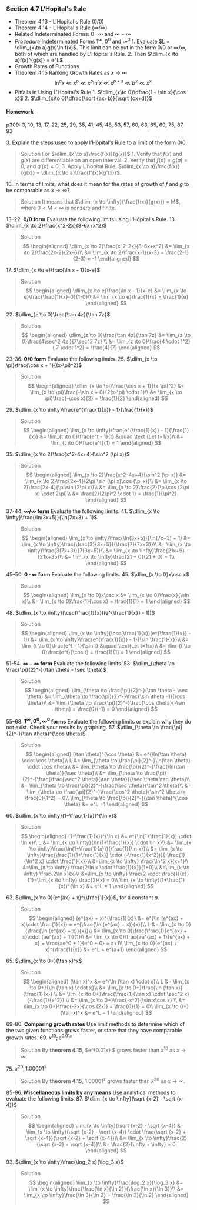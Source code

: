 ### Section 4.7 L'Hopital's Rule

+ Theorem 4.13 - L'Hopital's Rule ($0/0$)
+ Theorem 4.14 - L'Hopital's Rule ($\infty /\infty$)
+ Related Indeterminated Forms: $0\cdot \infty$ and $\infty - \infty$
+ _Procedure_ Indeterminated Forms $1^{\infty}, 0^0$ and $\infty^0$
  1\. Evaluate $L = \dlim_{x\to a}g(x)\ln f(x)$. This limit can be put in the form $0/0$ or $\infty/ \infty$, both of which are handled by L'Hopital's Rule.
  2\. Then $\dlim_{x \to a}f(x)^{g(x)} = e^L$
+ Growth Rates of Functions
+ Theorem 4.15 Ranking Growth Rates as $x \to \infty$
$$
\ln^q x \ll x^p \ll x^p\ln^r x \ll x^{p+s} \ll b^x \ll x^x
$$
+ Pitfalls in Using L'Hopital's Rule
  1\. $\dlim_{x\to 0}\dfrac{1 - \sin x}{\cos x}$
  2\. $\dlim_{x\to 0}\dfrac{\sqrt {ax+b}}{\sqrt {cx+d}}$

#### Homework
p309: 3, 10, 13, 17, 22, 25, 29, 35, 41, 45, 48, 53, 57, 60, 63, 65, 69, 75, 87, 93

3\. Explain the steps used to apply l'Hôpital's Rule to a limit of the form $0/0$.
>Solution
For $\dlim_{x \to a}\frac{f(x)}{g(x)}$
1\. Verify that $f(x)$ and $g(x)$ are differentiable on an open interval.
2\. Verify that $f(a) = g(a) = 0$, and $g'(a) \ne 0$.
3\. Apply L'hopital Rule, $\dlim_{x \to a}\frac{f(x)}{g(x)} = \dlim_{x \to a}\frac{f'(x)}{g'(x)}$.

10\. In terms of limits, what does it mean for the rates of growth of $f$ and $g$ to be comparable as $x\to \infty$?
>Solution
It means that $\dlim_{x \to \infty}{\frac{f(x)}{g(x)}} = M$, where $0<M<\infty$ is nonzero and finite.

13–22. **$0/0$ form** Evaluate the following limits using l'Hôpital's Rule.
13\. $\dlim_{x \to 2}\frac{x^2-2x}{8-6x+x^2}$
>Solution
$$
\begin{aligned}
\dlim_{x \to 2}\frac{x^2-2x}{8-6x+x^2} &= \lim_{x \to 2}\frac{2x-2}{2x-6}\\
&= \lim_{x \to 2}\frac{x-1}{x-3} = \frac{2-1}{2-3} = -1
\end{aligned}
$$

17\. $\dlim_{x \to e}\frac{\ln x - 1}{x-e}$
>Solution
$$
\begin{aligned}
\dlim_{x \to e}\frac{\ln x - 1}{x-e} &= \lim_{x \to e}\frac{\frac{1}{x}-0}{1-0}\\
&= \lim_{x \to e}\frac{1}{x} = \frac{1}{e}
\end{aligned}
$$

22\. $\dlim_{z \to 0}\frac{\tan 4z}{\tan 7z}$
>Solution
$$
\begin{aligned}
\dlim_{z \to 0}\frac{\tan 4z}{\tan 7z} &= \lim_{z \to 0}\frac{4\sec^2 4z }{7\sec^2 7z} \\
&= \lim_{z \to 0}\frac{4 \cdot 1^2}{ 7 \cdot 1^2} = \frac{4}{7}
\end{aligned}
$$

23-36\. **$0/0$ form** Evaluate the following limits.
25\. $\dlim_{x \to \pi}\frac{\cos x + 1}{(x-\pi)^2}$
>Solution
$$
\begin{aligned}
\dlim_{x \to \pi}\frac{\cos x + 1}{(x-\pi)^2} &= \lim_{x \to \pi}\frac{-\sin x + 0}{2(x-\pi) \cdot 1}\\
&= \lim_{x \to \pi}\frac{-\cos x}{2} = \frac{1}{2}
\end{aligned}
$$

29\. $\dlim_{x \to \infty}\frac{e^{\frac{1}{x}} - 1}{\frac{1}{x}}$
>Solution
$$
\begin{aligned}
\lim_{x \to \infty}\frac{e^{\frac{1}{x}} - 1}{\frac{1}{x}} &= \lim_{t \to 0}\frac{e^t - 1}{t} &\quad \text {Let t=1/x}\\
&= \lim_{t \to 0}\frac{e^t}{1} = 1
\end{aligned}
$$

35\. $\dlim_{x \to 2}\frac{x^2-4x+4}{\sin^2 (\pi x)}$
>Solution
$$
\begin{aligned}
\lim_{x \to 2}\frac{x^2-4x+4}{\sin^2 (\pi x)} &= \lim_{x \to 2}\frac{2x-4}{2\pi \sin (\pi x)\cos (\pi x)}\\
&= \lim_{x \to 2}\frac{2x-4}{\pi\sin (2\pi x)}\\
&= \lim_{x \to 2}\frac{2}{\pi\cos (2\pi x) \cdot 2\pi}\\
&= \frac{2}{2\pi^2 \cdot 1} = \frac{1}{\pi^2}
\end{aligned}
$$

37-44\. **$\infty/\infty$ form** Evaluate the following limits.
41\. $\dlim_{x \to \infty}\frac{\ln(3x+5)}{\ln(7x+3) + 1}$
>Solution
$$
\begin{aligned}
\lim_{x \to \infty}\frac{\ln(3x+5)}{\ln(7x+3) + 1} &= \lim_{x \to \infty}\frac{\frac{3}{3x+5}}{\frac{7}{7x+3}}\\
&= \lim_{x \to \infty}\frac{3(7x+3)}{7(3x+5)}\\
&= \lim_{x \to \infty}\frac{21x+9}{21x+35}\\
&= \lim_{x \to \infty}\frac{21 + 0}{21 + 0} = 1\\
\end{aligned}
$$

45–50. **$0\cdot \infty$ form** Evaluate the following limits.
45\. $\dlim_{x \to 0}x\csc x$
>Solution
$$
\begin{aligned}
\lim_{x \to 0}x\csc x &= \lim_{x \to 0}\frac{x}{\sin x}\\
&= \lim_{x \to 0}\frac{1}{\cos x} = \frac{1}{1} = 1
\end{aligned}
$$

48\. $\dlim_{x \to \infty}(\csc(\frac{1}{x})(e^{\frac{1}{x}} - 1))$
>Solution
$$
\begin{aligned}
\lim_{x \to \infty}(\csc(\frac{1}{x})(e^{\frac{1}{x}} - 1)) &= \lim_{x \to \infty}\frac{e^{\frac{1}{x}} - 1}{\sin \frac{1}{x}}\\
&= \lim_{t \to 0}\frac{e^t - 1}{\sin t} &\quad \text{Let t=1/x}\\
&= \lim_{t \to 0}\frac{e^t}{\cos t} = \frac{1}{1} = 1
\end{aligned}
$$

51-54\. **$\infty-\infty$ form** Evaluate the following limits.
53\. $\dlim_{\theta \to \frac{\pi}{2}^-}(\tan \theta - \sec \theta)$
>Solution
$$
\begin{aligned}
\lim_{\theta \to \frac{\pi}{2}^-}(\tan \theta - \sec \theta) &= \lim_{\theta \to \frac{\pi}{2}^-}\frac{\sin \theta -1}{\cos \theta}\\
&= \lim_{\theta \to \frac{\pi}{2}^-}\frac{\cos \theta}{-\sin \theta} = \frac{0}{-1} = 0
\end{aligned}
$$

<!-- pagebreak -->
55–68\. **$1^\infty, 0^0, \infty^0$ forms** Evaluate the following limits or explain why they do not exist. Check your results by graphing.
57\. $\dlim_{\theta \to \frac{\pi}{2}^-}(\tan \theta)^{\cos \theta}$
>Solution
$$
\begin{aligned}
(\tan \theta)^{\cos \theta} &= e^{\ln(\tan \theta) \cdot \cos \theta}\\
L &= \lim_{\theta \to \frac{\pi}{2}^-}\ln(\tan \theta) \cdot \cos \theta\\
&= \lim_{\theta \to \frac{\pi}{2}^-}\frac{\ln(\tan \theta)}{\sec \theta}\\
&= \lim_{\theta \to \frac{\pi}{2}^-}\frac{\frac{\sec^2 \theta}{\tan \theta}}{\sec \theta \tan \theta}\\
&= \lim_{\theta \to \frac{\pi}{2}^-}\frac{\sec \theta}{\tan^2 \theta}\\
&= \lim_{\theta \to \frac{\pi}{2}^-}\frac{\cos^2 \theta}{\sin^2 \theta}= \frac{0}{1^2} = 0\\
\lim_{\theta \to \frac{\pi}{2}^-}(\tan \theta)^{\cos \theta} &= e^L =1
\end{aligned}
$$

60\. $\dlim_{x \to \infty}(1+\frac{1}{x})^{\ln x}$
>Solution
$$
\begin{aligned}
(1+\frac{1}{x})^{\ln x} &= e^{\ln(1+\frac{1}{x}) \cdot \ln x}\\
L &= \lim_{x \to \infty}{\ln(1+\frac{1}{x}) \cdot \ln x}\\
&= \lim_{x \to \infty}\frac{\ln(1+\frac{1}{x})}{\frac{1}{\ln x}}\\
&= \lim_{x \to \infty}\frac{\frac{1}{1+\frac{1}{x}} \cdot (-\frac{1}{x^2})}{-\frac{1}{\ln^2 x} \cdot \frac{1}{x}}\\
&=\lim_{x \to \infty} \frac{\ln^2 x}{x+1}\\
&=\lim_{x \to \infty} \frac{2\ln x \cdot \frac{1}{x}}{1+0}\\
&=\lim_{x \to \infty} \frac{2\ln x}{x}\\
&=\lim_{x \to \infty} \frac{2 \cdot \frac{1}{x}}{1}=\lim_{x \to \infty} \frac{2}{x} = 0\\
\lim_{x \to \infty}(1+\frac{1}{x})^{\ln x} &= e^L = 1
\end{aligned}
$$

<!-- pagebreak -->
63\. $\dlim_{x \to 0}(e^{ax} + x)^{\frac{1}{x}}$, for a constant $a$.
>Solution
$$
\begin{aligned}
(e^{ax} + x)^{\frac{1}{x}} &= e^{\ln (e^{ax} + x)\cdot \frac{1}{x}} = e^{\frac{\ln (e^{ax} + x)}{x}}\\
L &= \lim_{x \to 0}{\frac{\ln (e^{ax} + x)}{x}}\\
&= \lim_{x \to 0}\frac{\frac{1}{e^{ax} + x}\cdot (ae^{ax} + 1)}{1}\\
&= \lim_{x \to 0}\frac{ae^{ax} + 1}{e^{ax} + x} = \frac{ae^0 + 1}{e^0 + 0} = a+1\\
\lim_{x \to 0}(e^{ax} + x)^{\frac{1}{x}} &= e^L = e^{a+1}
\end{aligned}
$$

65\. $\dlim_{x \to 0+}(\tan x)^x$
>Solution
$$
\begin{aligned}
(\tan x)^x &= e^{\ln (\tan x) \cdot x}\\
L &= \lim_{x \to 0+}{\ln (\tan x) \cdot x}\\
&= \lim_{x \to 0+}\frac{\ln (\tan x)}{\frac{1}{x}} \\
&= \lim_{x \to 0+}\frac{\frac{1}{\tan x} \cdot \sec^2 x}{-\frac{1}{x^2}} \\
&= \lim_{x \to 0+}\frac{-x^2}{\sin x\cos x} \\
&= \lim_{x \to 0+}\frac{-2x}{\cos (2x)} = \frac{0}{1} = 0\\
\lim_{x \to 0+}(\tan x)^x &= e^L = 1
\end{aligned}
$$

69-80\. **Comparing growth rates** Use limit methods to determine which of the two given functions grows faster, or state that they have comparable growth rates.
69\. $x^{10}; e^{0.01x}$
>Solution
By **theorem 4.15**, $e^{0.01x} $ grows faster than $x^{10}$ as $x \to \infty$.

75\. $x^{20}; 1.00001^x$
>Solution
By **theorem 4.15**, $1.00001^x$ grows faster than $x^{20}$ as $x \to \infty$.

<!-- pagebreak -->
85-96\. **Miscellaneous limits by any means** Use analytical methods to evaluate the following limits.
87\. $\dlim_{x \to \infty}(\sqrt {x-2} - \sqrt {x-4})$
>Solution
$$
\begin{aligned}
\lim_{x \to \infty}(\sqrt {x-2} - \sqrt {x-4}) &= \lim_{x \to \infty}(\sqrt {x-2} - \sqrt {x-4}) \cdot \frac{\sqrt {x-2} + \sqrt {x-4}}{\sqrt {x-2} + \sqrt {x-4}}\\
&= \lim_{x \to \infty}\frac{2}{\sqrt {x-2} + \sqrt {x-4}}\\
&= \frac{2}{\infty + \infty} = 0
\end{aligned}
$$

93\. $\dlim_{x \to \infty}\frac{\log_2 x}{\log_3 x}$
>Solution
$$
\begin{aligned}
\lim_{x \to \infty}\frac{\log_2 x}{\log_3 x} &= \lim_{x \to \infty}\frac{\frac{\ln x}{\ln 2}}{\frac{\ln x}{\ln 3}}\\
&= \lim_{x \to \infty}\frac{\ln 3}{\ln 2} = \frac{\ln 3}{\ln 2}
\end{aligned}
$$
